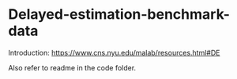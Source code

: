 # Delayed-estimation-benchmark-data

Introduction: https://www.cns.nyu.edu/malab/resources.html#DE

Also refer to readme in the code folder.
